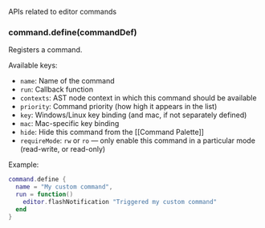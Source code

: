 APIs related to editor commands

### command.define(commandDef)
Registers a command.

Available keys:

* `name`: Name of the command
* `run`: Callback function
* `contexts`: AST node context in which this command should be available
* `priority`: Command priority (how high it appears in the list)
* `key`: Windows/Linux key binding (and mac, if not separately defined)
* `mac`: Mac-specific key binding
* `hide`: Hide this command from the [[Command Palette]]
* `requireMode`: `rw` or `ro` — only enable this command in a particular mode (read-write, or read-only)

Example:
```lua
command.define {
  name = "My custom command",
  run = function()
    editor.flashNotification "Triggered my custom command"
  end
}
